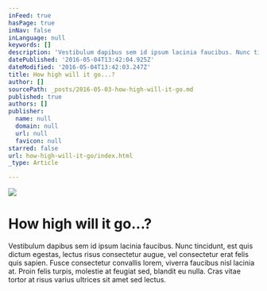 ```yaml
---
inFeed: true
hasPage: true
inNav: false
inLanguage: null
keywords: []
description: 'Vestibulum dapibus sem id ipsum lacinia faucibus. Nunc tincidunt, est quis dictum egestas, lectus risus consectetur augue, vel consectetur erat felis quis sapien. Fusce consectetur convallis lorem, viverra faucibus nisl lacinia at. Proin felis turpis, molestie at feugiat sed, blandit eu nulla. Cras vitae tortor at risus varius ultrices sit amet sed lectus.'
datePublished: '2016-05-04T13:42:04.925Z'
dateModified: '2016-05-04T13:42:03.247Z'
title: How high will it go...?
author: []
sourcePath: _posts/2016-05-03-how-high-will-it-go.md
published: true
authors: []
publisher:
  name: null
  domain: null
  url: null
  favicon: null
starred: false
url: how-high-will-it-go/index.html
_type: Article

---
```

![](https://the-grid-user-content.s3-us-west-2.amazonaws.com/33ef789e-de12-4c4e-9daf-7335667f6d69.jpg)

# How high will it go...?

Vestibulum dapibus sem id ipsum lacinia faucibus. Nunc tincidunt, est quis dictum egestas, lectus risus consectetur augue, vel consectetur erat felis quis sapien. Fusce consectetur convallis lorem, viverra faucibus nisl lacinia at. Proin felis turpis, molestie at feugiat sed, blandit eu nulla. Cras vitae tortor at risus varius ultrices sit amet sed lectus.